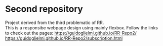 # Second repository
Project derived from the third problematic of RR.  
This is a responsibe webpage design using mainly flexbox.
Follow the links to check out the pages:
https://guidoglielmi.github.io/RR-Repo2/  
https://guidoglielmi.github.io/RR-Repo2/subscription.html
